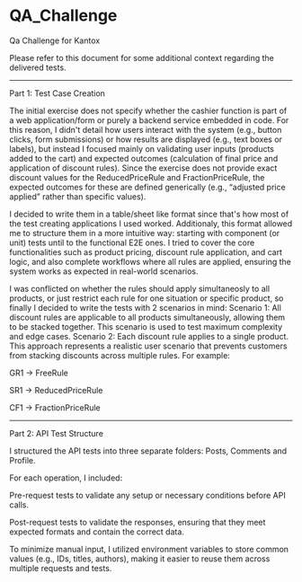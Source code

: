 # QA_Challenge
Qa Challenge for Kantox

Please refer to this document for some additional context regarding the delivered tests.

----------------------------------------------------------------------------------

Part 1: Test Case Creation

The initial exercise does not specify whether the cashier function is part of a web application/form or purely a backend service embedded in code. 
For this reason, I didn't detail how users interact with the system (e.g., button clicks, form submissions) or how results are displayed (e.g., text boxes or labels), but instead I focused mainly on validating user inputs (products added to the cart) and expected outcomes (calculation of final price and application of discount rules). Since the exercise does not provide exact discount values for the ReducedPriceRule and FractionPriceRule, the expected outcomes for these are defined generically (e.g., “adjusted price applied” rather than specific values).


I decided to write them in a table/sheet like format since that's how most of the test creating applications I used worked. Additionaly, this format allowed me to structure them in a more intuitive way: starting with component (or unit) tests until to the functional E2E ones. I tried to cover the core functionalities such as product pricing, discount rule application, and cart logic, and also complete workflows where all rules are applied, ensuring the system works as expected in real-world scenarios.


I was conflicted on whether the rules should apply simultaneosly to all products, or just restrict each rule for one situation or specific product, so finally I decided to write the tests with 2 scenarios in mind:
Scenario 1: All discount rules are applicable to all products simultaneously, allowing them to be stacked together. This scenario is used to test maximum complexity and edge cases.
Scenario 2: Each discount rule applies to a single product. This approach represents a realistic user scenario that prevents customers from stacking discounts across multiple rules. For example:

GR1 → FreeRule

SR1 → ReducedPriceRule

CF1 → FractionPriceRule


----------------------------------------------------------------------------------

Part 2: API Test Structure

I structured the API tests into three separate folders: Posts, Comments and Profile.



For each operation, I included:


Pre-request tests to validate any setup or necessary conditions before API calls.


Post-request tests to validate the responses, ensuring that they meet expected formats and contain the correct data.



To minimize manual input, I utilized environment variables to store common values (e.g., IDs, titles, authors), making it easier to reuse them across multiple requests and tests.
